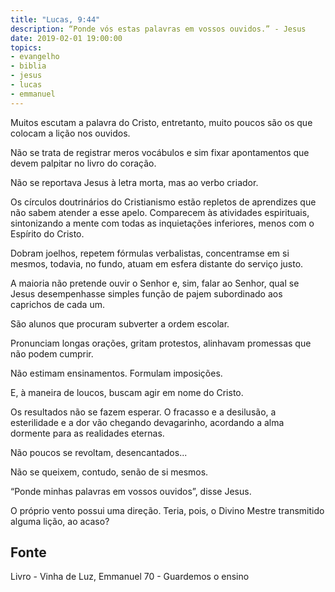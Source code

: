 ```yaml
---
title: "Lucas, 9:44"
description: “Ponde vós estas palavras em vossos ouvidos.” - Jesus
date: 2019-02-01 19:00:00
topics: 
- evangelho
- biblia
- jesus
- lucas
- emmanuel
---
```


Muitos escutam a palavra do Cristo, entretanto, muito poucos são os que
colocam a lição nos ouvidos.

Não se trata de registrar meros vocábulos e sim fixar apontamentos que
devem palpitar no livro do coração.

Não se reportava Jesus à letra morta, mas ao verbo criador.

Os círculos doutrinários do Cristianismo estão repletos de aprendizes que
não sabem atender a esse apelo. Comparecem às atividades espirituais, sintonizando
a mente com todas as inquietações inferiores, menos com o Espírito do Cristo.

Dobram joelhos, repetem fórmulas verbalistas, concentram­se em si mesmos,
todavia, no fundo, atuam em esfera distante do serviço justo.

A maioria não pretende ouvir o Senhor e, sim, falar ao Senhor, qual se
Jesus desempenhasse simples função de pajem subordinado aos caprichos de cada
um.

São alunos que procuram subverter a ordem escolar.

Pronunciam longas orações, gritam protestos, alinhavam promessas que não
podem cumprir.

Não estimam ensinamentos. Formulam imposições.

E, à maneira de loucos, buscam agir em nome do Cristo.

Os resultados não se fazem esperar. O fracasso e a desilusão, a esterilidade
e a dor vão chegando devagarinho, acordando a alma dormente para as realidades
eternas.

Não poucos se revoltam, desencantados...

Não se queixem, contudo, senão de si mesmos.

“Ponde minhas palavras em vossos ouvidos”, disse Jesus.

O próprio vento possui uma direção. Teria, pois, o Divino Mestre
transmitido alguma lição, ao acaso?


## Fonte
Livro - Vinha de Luz, Emmanuel
70 - Guardemos o ensino

